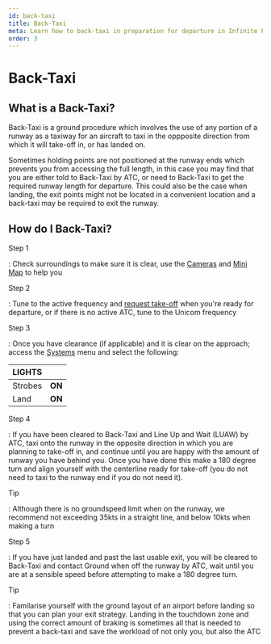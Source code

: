 ```yaml
---
id: back-taxi
title: Back-Taxi
meta: Learn how to back-taxi in preparation for departure in Infinite Flight.
order: 3
---
```


# Back-Taxi



## What is a Back-Taxi?



Back-Taxi is a ground procedure which involves the use of any portion of a runway as a taxiway for an aircraft to taxi in the oppposite direction from which it will take-off in, or has landed on.



Sometimes holding points are not positioned at the runway ends which prevents you from accessing the full length, in this case you may find that you are either told to Back-Taxi by ATC, or need to Back-Taxi to get the required runway length for departure. This could also be the case when landing, the exit points might not be located in a convenient location and a back-taxi may be required to exit the runway.



## How do I Back-Taxi?



Step 1

: Check surroundings to make sure it is clear, use the [Cameras](/guide/getting-started/pilot-user-interface/cameras#camera) and [Mini Map](/guide/getting-started/pilot-user-interface/mini-map#mini-map) to help you



Step 2

: Tune to the active frequency and [request take-off](/guide/getting-started/pilot-user-interface/communication#communication) when you're ready for departure, or if there is no active ATC, tune to the Unicom frequency

  

Step 3

: Once you have clearance (if applicable) and it is clear on the approach; access the [Systems](/guide/getting-started/pilot-user-interface/systems#systems) menu and select the following:

 

| LIGHTS  |        |
| ------- | ------ |
| Strobes | **ON** |
| Land    | **ON** |

 

Step 4

: If you have been cleared to Back-Taxi and Line Up and Wait (LUAW) by ATC, taxi onto the runway in the opposite direction in which you are planning to take-off in, and continue until you are happy with the amount of runway you have behind you. Once you have done this make a 180 degree turn and align  yourself with the centerline ready for take-off (you do not need to taxi to the runway end if you do not need it).



Tip

:   Although there is no groundspeed limit when on the runway, we recommend not exceeding 35kts in a straight line, and below 10kts when making a turn 



Step 5

: If you have just landed and past the last usable exit, you will be cleared to Back-Taxi and contact Ground when off the runway by ATC, wait until you are at a sensible speed before attempting to make a 180 degree turn. 



Tip

: Familarise yourself with the ground layout of an airport before landing so that you can plan your exit strategy. Landing in the touchdown zone and using the correct amount of braking is sometimes all that is needed to prevent a back-taxi and save the workload of not only you, but also the ATC